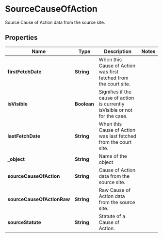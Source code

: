 

# SourceCauseOfAction

Source Cause of Action data from the source site.

## Properties

| Name | Type | Description | Notes |
|------------ | ------------- | ------------- | -------------|
|**firstFetchDate** | **String** | When this Cause of Action was first fetched from the court site. |  |
|**isVisible** | **Boolean** | Signifies if the cause of action is currently isVisible or not for the case. |  |
|**lastFetchDate** | **String** | When this Cause of Action was last fetched from the court site. |  |
|**_object** | **String** | Name of the object |  |
|**sourceCauseOfAction** | **String** | Cause of Action data from the source site. |  |
|**sourceCauseOfActionRaw** | **String** | Raw Cause of Action data from the source site. |  |
|**sourceStatute** | **String** | Statute of a Cause of Action. |  |



